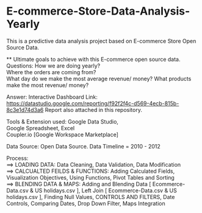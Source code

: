 # E-commerce-Store-Data-Analysis-Yearly

This is a predictive data analysis project based on E-commerce Store Open Source Data. 

** Ultimate goals to achieve with this E-commerce open source data.   
Questions:
How we are doing yearly?  
Where the orders are coming from?  
What day do we make the most average revenue/ money?
What products make the most revenue/ money? 

Answer:
Interactive Dashboard Link: https://datastudio.google.com/reporting/f92f2f4c-d569-4ecb-815b-8c3e1d74d3a6 
Report also attached in this repository.

Tools &amp; Extension used: 
Google Data Studio,  
Google Spreadsheet, Excel  
Coupler.io [Google Workspace Marketplace] 

Data Source: Open Data Source. 
Data Timeline = 2010 - 2012  

Process:   
==> LOADING DATA: Data Cleaning, Data Validation,  Data Modification   
==> CALCUALTED FEILDS &amp; FUNCTIONS: Adding Calculated Fields, Visualization Objectives, Using Functions, Pivot Tables and Sorting  
==> BLENDING DATA &amp; MAPS: Adding and Blending Data [ Ecommerce-Data.csv &amp; US holidays.csv ], Left Join [ Ecommerce-Data.csv &amp; US holidays.csv ], Finding Null Values, CONTROLS AND FILTERS, Date Controls, Comparing Dates, Drop Down Filter, Maps Integration   


 
